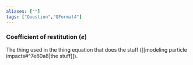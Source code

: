 ```yaml
---
aliases: [""]
tags: ["Question","QFormat4"]
---
```

### Coefficient of restitution ($e$)
The thing used in the thing equation that does the stuff ([[modeling particle impacts#^7e60a8|the stuff]]).

